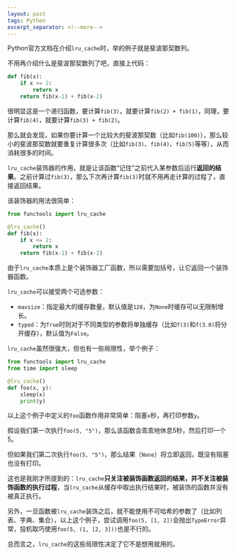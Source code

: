 ```yaml
---
layout: post
tags: Python
excerpt_separator: <!--more-->
---
```


Python官方文档在介绍`lru_cache`时，举的例子就是斐波那契数列。

不用再介绍什么是斐波那契数列了吧，直接上代码：

<!--more-->

```python
def fib(x):
    if x <= 2:
        return x
    return fib(x-1) + fib(x-2)
```

很明显这是一个递归函数，要计算`fib(3)`，就要计算`fib(2) + fib(1)`，同理，要计算`fib(4)`，就要计算`fib(3) + fib(2)`。

那么就会发现，如果你要计算一个比较大的斐波那契数（比如`fib(100)`），那么较小的斐波那契数就要重复计算很多次（比如`fib(3)`、`fib(4)`、`fib(5)`等等），从而消耗很多的时间。

`lru_cache`装饰器的作用，就是让该函数“记住”之前代入某参数后运行**返回的结果**。之前计算过`fib(3)`，那么下次再计算`fib(3)`时就不用再走计算的过程了，直接返回结果。

该装饰器的用法很简单：

```python
from functools import lru_cache

@lru_cache()
def fib(x):
    if x <= 2:
        return x
    return fib(x-1) + fib(x-2)
```

由于`lru_cache`本质上是个装饰器工厂函数，所以需要加括号，让它返回一个装饰器函数。

`lru_cache`可以接受两个可选参数：

- `maxsize`：指定最大的缓存数量，默认值是`128`，为`None`时缓存可以无限制增长。
- `typed`：为`True`时则对于不同类型的参数将单独缓存（比如`f(3)`和`f(3.0)`将分开缓存），默认值为`False`。

`lru_cache`虽然很强大，但也有一些局限性，举个例子：

```python
from functools import lru_cache
from time import sleep

@lru_cache()
def foo(x, y):
    sleep(x)
    print(y)
```

以上这个例子中定义的`foo`函数作用非常简单：阻塞`x`秒，再打印参数`y`。

假设我们第一次执行`foo(5, "5")`，那么该函数会乖乖地休息5秒，然后打印一个5。

但如果我们第二次执行`foo(5, "5")`，那么结果（`None`）将立即返回，既没有阻塞也没有打印。

这也是我刚才所提到的：`lru_cache`**只关注被装饰函数返回的结果，并不关注被装饰函数的执行过程**，当`lru_cache`从缓存中取出执行结果时，被装饰的函数并没有被真正执行。

另外，一旦函数被`lru_cache`装饰之后，就不能使用不可哈希的参数了（比如列表、字典、集合），以上这个例子，尝试调用`foo(5, [1, 2])`会抛出`TypeError`异常，投机取巧使用`foo(5, (1, [2, 3]))`也是不行的。

总而言之，`lru_cache`的这些局限性决定了它不是想用就用的。

